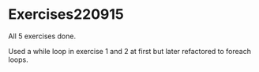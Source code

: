 # Exercises220915

All 5 exercises done.

Used a while loop in exercise 1 and 2 at first but later refactored to foreach loops. 
